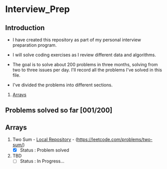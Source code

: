 # Interview_Prep

## Introduction
- I have created this repository as part of my personal interview preparation 
program.

- I will solve coding exercises as I review different data and algorithms.

- The goal is to solve about 200 problems in three months, solving from two to 
three issues per day. I'll record all the problems I've solved in this file.

- I've divided the problems into different sections.

1. [Arrays](./Arrays/)

## Problems solved so far [001/200]

## Arrays

1. Two Sum - [Local Repository](./Arrays/Two_Sum.py) - (https://leetcode.com/problems/two-sum/)
    - [x] Status : Problem solved
2. TBD
    - [ ] Status : In Progress...

